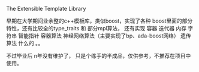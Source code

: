 The Extensible Template Library

早期在大学期间业余整的c++模板库，类似boost，实现了各种 boost里面的部分特性，还有比较全的type_traits 和 部分mpl算法， 
还有实现 容器 迭代器 内存 字符串 智能指针 容器算法 神经网络算法（主要实现了bp、ada-boost网络） 遗传算法 什么的 。。

不过毕业后 n年没有维护了， 只是个练手的半成品，仅供参考，不推荐在项目中使用。
